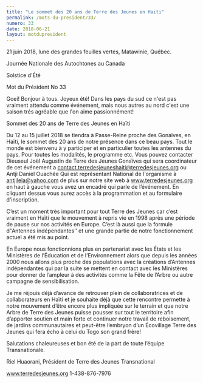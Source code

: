 ```yaml
---
title: "Le sommet des 20 ans de Terre des Jeunes en Haïti"
permalink: /mots-du-president/33/
numero: 33
date: 2018-06-21
layout: motdupresident
---
```


21 juin 2018, lune des grandes feuilles vertes, Matawinie, Québec.

Journée Nationale des Autochtones au Canada

Solstice d'Été

Mot du Président No 33

Goei! Bonjour à tous. Joyeux été! Dans les pays du sud ce n'est pas vraiment attendu comme événement, mais nous autres au nord c'est une saison trés agréable que l'on aime passionnément!

Sommet des 20 ans de Terre des Jeunes en Haïti

Du 12 au 15 juillet 2018 se tiendra à Passe-Reine proche des Gonaïves, en Haïti, le sommet des 20 ans de notre présence dans ce beau pays. Tout le monde est bienvenu à y participer et en particulier toutes les antennes du pays. Pour toutes les modalités, le programme etc. Vous pouvez contacter Dieuseul Joël Augustin de Terre des Jeunes Gonaïves qui sera coordinateur de cet événement a contact.terredesjeuneshaiti@terredesjeunes.org ou Antji Daniel Ouachée Qui est représentant National de l'organisme à antjilela@yahoo.com de plus sur notre site web à www.terredesjeunes.org en haut à gauche vous avez un encadré qui parle de l’événement. En cliquant dessus vous aurez accès à la programmation et au formulaire d'inscription.

C’est un moment très important pour tout Terre des Jeunes car c’est vraiment en Haïti que le mouvement à repris vie en 1998 après une période de pause sur nos activités en Europe. C’est là aussi que la formule d’’Antennes indépendantes’’ et une grande partie de notre fonctionnement actuel a été mis au point.

En Europe nous fonctionnions plus en partenariat avec les États et les Ministères de l’Éducation et de l’Environnement alors que depuis les années 2000 nous allons plus proche des populations avec la créations d’Antennes indépendantes qui par la suite se mettent en contact avec les Ministères pour donner de l’ampleur à des activités comme la Fête de l’Arbre ou autre campagne de sensibilisation.

Je me réjouis déjà d’avance de retrouver plein de collaboratrices et de collaborateurs en Haïti et je souhaite déjà que cette rencontre permette à notre mouvement d’être encore plus impliquée sur le terrain et que notre Arbre de Terre des Jeunes puisse pousser sur tout le territoire afin d’apporter soutien et main forte et continuer notre travail de reboisement, de jardins communautaires et peut-être l’embryon d’un Écovillage Terre des Jeunes qui fera écho à celui du Togo son grand frère!

Salutations chaleureuses et bon été de la part de toute l’équipe Transnationale.

Riel Huaorani, Président de Terre des Jeunes Transnational    

www.terredesjeunes.org 1-438-876-7976
